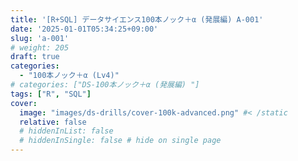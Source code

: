 ```yaml
---
title: '[R+SQL] データサイエンス100本ノック＋α (発展編) A-001'
date: '2025-01-01T05:34:25+09:00'
slug: 'a-001'
# weight: 205
draft: true
categories: 
  - "100本ノック＋α (Lv4)"
# categories: ["DS-100本ノック＋α (発展編) "]
tags: ["R", "SQL"]
cover:
  image: "images/ds-drills/cover-100k-advanced.png" #< /static
  relative: false
  # hiddenInList: false
  # hiddenInSingle: false # hide on single page
---
```


